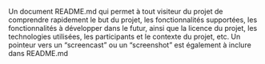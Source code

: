 Un document README.md qui permet à tout visiteur du projet de comprendre rapidement le but du projet, les fonctionnalités supportées, les fonctionnalités à développer dans le futur, ainsi que la licence du projet, les technologies utilisées, les participants et le contexte du projet, etc. Un pointeur vers un “screencast” ou un “screenshot” est également à inclure dans README.md
